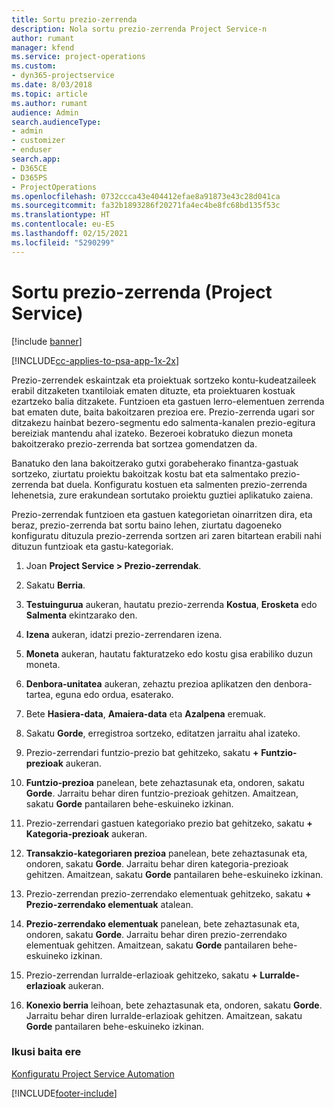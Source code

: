 ```yaml
---
title: Sortu prezio-zerrenda
description: Nola sortu prezio-zerrenda Project Service-n
author: rumant
manager: kfend
ms.service: project-operations
ms.custom:
- dyn365-projectservice
ms.date: 8/03/2018
ms.topic: article
ms.author: rumant
audience: Admin
search.audienceType:
- admin
- customizer
- enduser
search.app:
- D365CE
- D365PS
- ProjectOperations
ms.openlocfilehash: 0732ccca43e404412efae8a91873e43c28d041ca
ms.sourcegitcommit: fa32b1893286f20271fa4ec4be8fc68bd135f53c
ms.translationtype: HT
ms.contentlocale: eu-ES
ms.lasthandoff: 02/15/2021
ms.locfileid: "5290299"
---
```

# <a name="create-a-price-list-project-service"></a>Sortu prezio-zerrenda (Project Service)

[!include [banner](../includes/psa-now-project-operations.md)]

[!INCLUDE[cc-applies-to-psa-app-1x-2x](../includes/cc-applies-to-psa-app-1x-2x.md)]

Prezio-zerrendek eskaintzak eta proiektuak sortzeko kontu-kudeatzaileek erabil ditzaketen txantiloiak ematen dituzte, eta proiektuaren kostuak ezartzeko balia ditzakete. Funtzioen eta gastuen lerro-elementuen zerrenda bat ematen dute, baita bakoitzaren prezioa ere. Prezio-zerrenda ugari sor ditzakezu hainbat bezero-segmentu edo salmenta-kanalen prezio-egitura bereiziak mantendu ahal izateko. Bezeroei kobratuko diezun moneta bakoitzerako prezio-zerrenda bat sortzea gomendatzen da.  
  
Banatuko den lana bakoitzerako gutxi gorabeherako finantza-gastuak sortzeko, ziurtatu proiektu bakoitzak kostu bat eta salmentako prezio-zerrenda bat duela. Konfiguratu kostuen eta salmenten prezio-zerrenda lehenetsia, zure erakundean sortutako proiektu guztiei aplikatuko zaiena.  
  
Prezio-zerrendak funtzioen eta gastuen kategorietan oinarritzen dira, eta beraz, prezio-zerrenda bat sortu baino lehen, ziurtatu dagoeneko konfiguratu dituzula prezio-zerrenda sortzen ari zaren bitartean erabili nahi dituzun funtzioak eta gastu-kategoriak.  
  
1.  Joan **Project Service > Prezio-zerrendak**.  
  
2.  Sakatu **Berria**.  
  
3.  **Testuingurua** aukeran, hautatu prezio-zerrenda **Kostua**, **Erosketa** edo **Salmenta** ekintzarako den.  
  
4.  **Izena** aukeran, idatzi prezio-zerrendaren izena.  
  
5.  **Moneta** aukeran, hautatu fakturatzeko edo kostu gisa erabiliko duzun moneta.  
  
6.  **Denbora-unitatea** aukeran, zehaztu prezioa aplikatzen den denbora-tartea, eguna edo ordua, esaterako.  
  
7.  Bete **Hasiera-data**, **Amaiera-data** eta **Azalpena** eremuak.  
  
8.  Sakatu **Gorde**, erregistroa sortzeko, editatzen jarraitu ahal izateko.  
  
9. Prezio-zerrendari funtzio-prezio bat gehitzeko, sakatu **+** **Funtzio-prezioak** aukeran.  
  
10. **Funtzio-prezioa** panelean, bete zehaztasunak eta, ondoren, sakatu **Gorde**. Jarraitu behar diren funtzio-prezioak gehitzen. Amaitzean, sakatu **Gorde** pantailaren behe-eskuineko izkinan.  
  
11. Prezio-zerrendari gastuen kategoriako prezio bat gehitzeko, sakatu **+** **Kategoria-prezioak** aukeran.  
  
12. **Transakzio-kategoriaren prezioa** panelean, bete zehaztasunak eta, ondoren, sakatu **Gorde**. Jarraitu behar diren kategoria-prezioak gehitzen. Amaitzean, sakatu **Gorde** pantailaren behe-eskuineko izkinan.  
  
13. Prezio-zerrendan prezio-zerrendako elementuak gehitzeko, sakatu **+** **Prezio-zerrendako elementuak** atalean.  
  
14. **Prezio-zerrendako elementuak** panelean, bete zehaztasunak eta, ondoren, sakatu **Gorde**. Jarraitu behar diren prezio-zerrendako elementuak gehitzen. Amaitzean, sakatu **Gorde** pantailaren behe-eskuineko izkinan.  
  
15. Prezio-zerrendan lurralde-erlazioak gehitzeko, sakatu **+** **Lurralde-erlazioak** aukeran.  
  
16. **Konexio berria** leihoan, bete zehaztasunak eta, ondoren, sakatu **Gorde**. Jarraitu behar diren lurralde-erlazioak gehitzen. Amaitzean, sakatu **Gorde** pantailaren behe-eskuineko izkinan.  
  
### <a name="see-also"></a>Ikusi baita ere  
 [Konfiguratu Project Service Automation](../psa/configure.md)


[!INCLUDE[footer-include](../includes/footer-banner.md)]